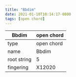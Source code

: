 ```yaml
---
title: "Bbdim"
date: 2021-01-10T10:14:17-0800
tags: [open chord]
---
```


|Bbdim|open chord|
|---|---|
|type|open chord|
|name|Bbdim|
|root string|5|
|fingering|X12020|
